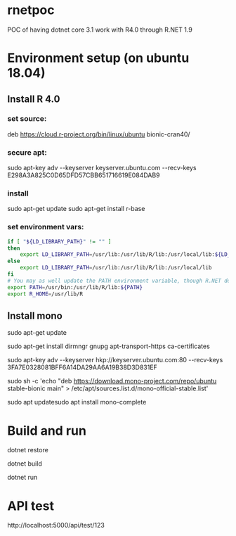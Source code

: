 # rnetpoc
POC of having dotnet core 3.1 work with R4.0 through R.NET 1.9

# Environment setup (on ubuntu 18.04)
## Install R 4.0
### set source: 
deb https://cloud.r-project.org/bin/linux/ubuntu bionic-cran40/
### secure apt:
sudo apt-key adv --keyserver keyserver.ubuntu.com --recv-keys E298A3A825C0D65DFD57CBB651716619E084DAB9
### install
sudo apt-get update
sudo apt-get install r-base
### set environment vars:
```bash
if [ "${LD_LIBRARY_PATH}" != "" ]
then
    export LD_LIBRARY_PATH=/usr/lib:/usr/lib/R/lib:/usr/local/lib:${LD_LIBRARY_PATH}
else
    export LD_LIBRARY_PATH=/usr/lib:/usr/lib/R/lib:/usr/local/lib
fi
# You may as well update the PATH environment variable, though R.NET does update it if need be.
export PATH=/usr/bin:/usr/lib/R/lib:${PATH}
export R_HOME=/usr/lib/R
```

## Install mono
sudo apt-get update

sudo apt-get install dirmngr gnupg apt-transport-https ca-certificates

sudo apt-key adv --keyserver hkp://keyserver.ubuntu.com:80 --recv-keys 3FA7E0328081BFF6A14DA29AA6A19B38D3D831EF

sudo sh -c 'echo "deb https://download.mono-project.com/repo/ubuntu stable-bionic main" > /etc/apt/sources.list.d/mono-official-stable.list'

sudo apt updatesudo apt install mono-complete

# Build and run
dotnet restore

dotnet build

dotnet run

# API test
http://localhost:5000/api/test/123